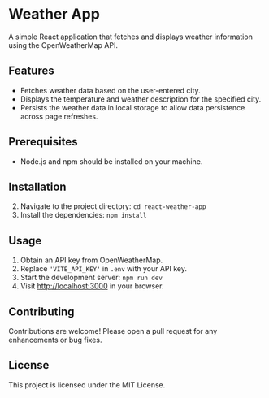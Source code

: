 # Weather App

A simple React application that fetches and displays weather information using the OpenWeatherMap API.

## Features

- Fetches weather data based on the user-entered city.
- Displays the temperature and weather description for the specified city.
- Persists the weather data in local storage to allow data persistence across page refreshes.

## Prerequisites

- Node.js and npm should be installed on your machine.

## Installation

2. Navigate to the project directory: `cd react-weather-app`
3. Install the dependencies: `npm install`

## Usage

1. Obtain an API key from OpenWeatherMap.
2. Replace `'VITE_API_KEY'` in `.env` with your API key.
3. Start the development server: `npm run dev`
4. Visit [http://localhost:3000](http://localhost:3000) in your browser.

## Contributing

Contributions are welcome! Please open a pull request for any enhancements or bug fixes.

## License

This project is licensed under the MIT License.